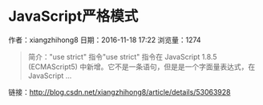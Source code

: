 # JavaScript严格模式
作者：xiangzhihong8
日期：2016-11-18 17:22
浏览量：1274
> 简介："use strict" 指令"use strict" 指令在 JavaScript 1.8.5 (ECMAScript5) 中新增。它不是一条语句，但是是一个字面量表达式，在 JavaScript ...

 链接：http://blog.csdn.net/xiangzhihong8/article/details/53063928
